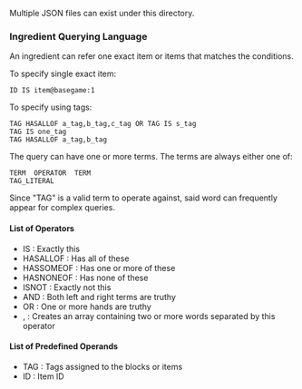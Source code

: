 Multiple JSON files can exist under this directory.

### Ingredient Querying Language

An ingredient can refer one exact item or items that matches the conditions.

To specify single exact item:

    ID IS item@basegame:1

To specify using tags:

    TAG HASALLOF a_tag,b_tag,c_tag OR TAG IS s_tag
    TAG IS one_tag
    TAG HASALLOF a_tag,b_tag

The query can have one or more terms. The terms are always either one of:

    TERM  OPERATOR  TERM
    TAG_LITERAL

Since "TAG" is a valid term to operate against, said word can frequently appear for complex queries.

#### List of Operators

- IS : Exactly this
- HASALLOF : Has all of these
- HASSOMEOF : Has one or more of these
- HASNONEOF : Has none of these
- ISNOT : Exactly not this
- AND : Both left and right terms are truthy
- OR : One or more hands are truthy
- , : Creates an array containing two or more words separated by this operator

#### List of Predefined Operands

- TAG : Tags assigned to the blocks or items
- ID : Item ID

